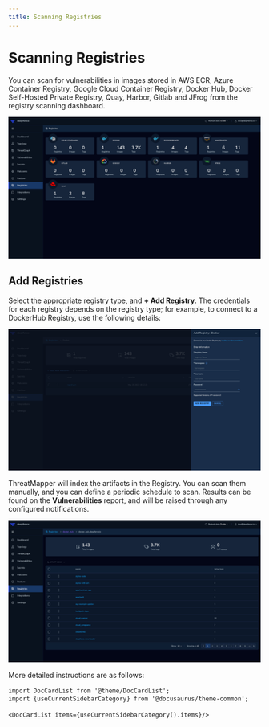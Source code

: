 ```yaml
---
title: Scanning Registries
---
```


# Scanning Registries

You can scan for vulnerabilities in images stored in AWS ECR, Azure Container Registry, Google Cloud Container Registry, Docker Hub, Docker Self-Hosted Private Registry, Quay, Harbor, Gitlab and JFrog from the registry scanning dashboard.

![Supported Registries](../img/registry-1.png)

## Add Registries

Select the appropriate registry type, and **+ Add Registry**.  The credentials for each registry depends on the registry type; for example, to connect to a DockerHub Registry, use the following details:

![DockerHub](../img/registry-2.png)

ThreatMapper will index the artifacts in the Registry.  You can scan them manually, and you can define a periodic schedule to scan.  Results can be found on the **Vulnerabilities** report, and will be raised through any configured notifications.

![Scan Results](../img/registry-3.png)

More detailed instructions are as follows:

```mdx-code-block
import DocCardList from '@theme/DocCardList';
import {useCurrentSidebarCategory} from '@docusaurus/theme-common';

<DocCardList items={useCurrentSidebarCategory().items}/>
```